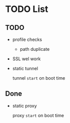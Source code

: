# TODO List

## TODO

* profile checks

    * path duplicate

* SSL wel work
* static tunnel

    tunnel `start` on boot time

## Done

* static proxy

    proxy `start` on boot time

